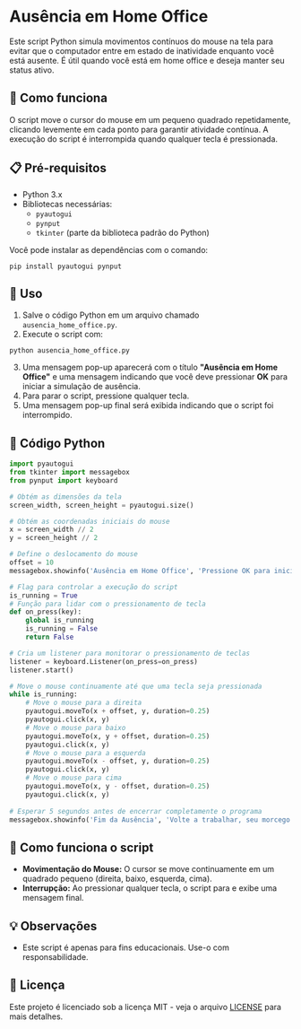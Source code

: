 # Ausência em Home Office

Este script Python simula movimentos contínuos do mouse na tela para evitar que o computador entre em estado de inatividade enquanto você está ausente. É útil quando você está em home office e deseja manter seu status ativo.

## 🚀 Como funciona
O script move o cursor do mouse em um pequeno quadrado repetidamente, clicando levemente em cada ponto para garantir atividade contínua. A execução do script é interrompida quando qualquer tecla é pressionada.

## 📋 Pré-requisitos

- Python 3.x
- Bibliotecas necessárias:
  - `pyautogui`
  - `pynput`
  - `tkinter` (parte da biblioteca padrão do Python)

Você pode instalar as dependências com o comando:
```
pip install pyautogui pynput
```

## 📌 Uso

1. Salve o código Python em um arquivo chamado `ausencia_home_office.py`.
2. Execute o script com:
```
python ausencia_home_office.py
```

3. Uma mensagem pop-up aparecerá com o título **"Ausência em Home Office"** e uma mensagem indicando que você deve pressionar **OK** para iniciar a simulação de ausência.
4. Para parar o script, pressione qualquer tecla.
5. Uma mensagem pop-up final será exibida indicando que o script foi interrompido.

## 📄 Código Python
```python
import pyautogui
from tkinter import messagebox
from pynput import keyboard

# Obtém as dimensões da tela
screen_width, screen_height = pyautogui.size()

# Obtém as coordenadas iniciais do mouse
x = screen_width // 2
y = screen_height // 2

# Define o deslocamento do mouse
offset = 10
messagebox.showinfo('Ausência em Home Office', 'Pressione OK para iniciar a sua ausência, depois de iniciada pressione qualquer tecla para finalizar.')

# Flag para controlar a execução do script
is_running = True
# Função para lidar com o pressionamento de tecla
def on_press(key):
    global is_running
    is_running = False
    return False

# Cria um listener para monitorar o pressionamento de teclas
listener = keyboard.Listener(on_press=on_press)
listener.start()

# Move o mouse continuamente até que uma tecla seja pressionada
while is_running:
    # Move o mouse para a direita
    pyautogui.moveTo(x + offset, y, duration=0.25)
    pyautogui.click(x, y)
    # Move o mouse para baixo
    pyautogui.moveTo(x, y + offset, duration=0.25)
    pyautogui.click(x, y)
    # Move o mouse para a esquerda
    pyautogui.moveTo(x - offset, y, duration=0.25)
    pyautogui.click(x, y)
    # Move o mouse para cima
    pyautogui.moveTo(x, y - offset, duration=0.25)
    pyautogui.click(x, y)
    
# Esperar 5 segundos antes de encerrar completamente o programa
messagebox.showinfo('Fim da Ausência', 'Volte a trabalhar, seu morcego! 🦇')
```

## 🔑 Como funciona o script

- **Movimentação do Mouse:** O cursor se move continuamente em um quadrado pequeno (direita, baixo, esquerda, cima).
- **Interrupção:** Ao pressionar qualquer tecla, o script para e exibe uma mensagem final.

## 💡 Observações
- Este script é apenas para fins educacionais. Use-o com responsabilidade.

## 📜 Licença
Este projeto é licenciado sob a licença MIT - veja o arquivo [LICENSE](LICENSE) para mais detalhes.

